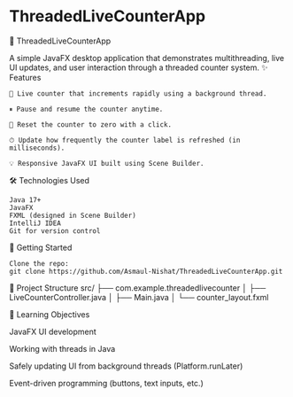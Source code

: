 # ThreadedLiveCounterApp
🧵 ThreadedLiveCounterApp

A simple JavaFX desktop application that demonstrates multithreading, live UI updates, and user interaction through a threaded counter system.
✨ Features

    🔢 Live counter that increments rapidly using a background thread.

    ⏸ Pause and resume the counter anytime.

    🔁 Reset the counter to zero with a click.

    ⏱ Update how frequently the counter label is refreshed (in milliseconds).

    💡 Responsive JavaFX UI built using Scene Builder.


🛠 Technologies Used

    Java 17+
    JavaFX
    FXML (designed in Scene Builder)
    IntelliJ IDEA
    Git for version control

🚀 Getting Started

    Clone the repo:
    git clone https://github.com/Asmaul-Nishat/ThreadedLiveCounterApp.git


📂 Project Structure
src/
├── com.example.threadedlivecounter
│   ├── LiveCounterController.java
│   ├── Main.java
│   └── counter_layout.fxml

📌 Learning Objectives

JavaFX UI development

Working with threads in Java

Safely updating UI from background threads (Platform.runLater)

Event-driven programming (buttons, text inputs, etc.)
